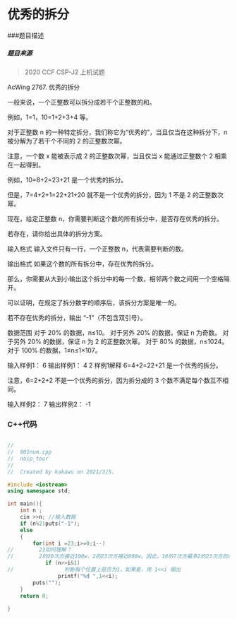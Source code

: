 
# 优秀的拆分

###题目描述

##### 题目来源
> 2020 CCF CSP-J2 上机试题

AcWing 2767. 优秀的拆分




一般来说，一个正整数可以拆分成若干个正整数的和。

例如，1=1，10=1+2+3+4 等。

对于正整数 n 的一种特定拆分，我们称它为“优秀的”，当且仅当在这种拆分下，n 被分解为了若干个不同的 2 的正整数次幂。

注意，一个数 x 能被表示成 2 的正整数次幂，当且仅当 x 能通过正整数个 2 相乘在一起得到。

例如，10=8+2=23+21 是一个优秀的拆分。

但是，7=4+2+1=22+21+20 就不是一个优秀的拆分，因为 1 不是 2 的正整数次幂。

现在，给定正整数 n，你需要判断这个数的所有拆分中，是否存在优秀的拆分。

若存在，请你给出具体的拆分方案。

输入格式
输入文件只有一行，一个正整数 n，代表需要判断的数。

输出格式
如果这个数的所有拆分中，存在优秀的拆分。

那么，你需要从大到小输出这个拆分中的每一个数，相邻两个数之间用一个空格隔开。

可以证明，在规定了拆分数字的顺序后，该拆分方案是唯一的。

若不存在优秀的拆分，输出 “-1”（不包含双引号）。

数据范围
对于 20% 的数据，n≤10。
对于另外 20% 的数据，保证 n 为奇数。
对于另外 20% 的数据，保证 n 为 2 的正整数次幂。
对于 80% 的数据，n≤1024。
对于 100% 的数据，1≤n≤1×107。

输入样例1：
6
输出样例1：
4 2
样例1解释
6=4+2=22+21 是一个优秀的拆分。

注意，6=2+2+2 不是一个优秀的拆分，因为拆分成的 3 个数不满足每个数互不相同。

输入样例2：
7
输出样例2：
-1

### C++代码

```c++

//
//  001num.cpp
//  noip_tour
//
//  Created by kakawu on 2021/3/5.

#include <iostream>
using namespace std;

int main(){
    int n ;
    cin >>n; //输入数据
    if (n%2)puts("-1");
    else
    {
        for(int i =23;i>=0;i--)
//        23如何理解？
//        2的20次方接近100w，2的23次方接近800w。因此，10的7次方最多2的23次方的级别。
            if (n>>i&1)
//                判断每个位置上是否为1，如果是，用 1<<i 输出
                printf("%d ",1<<i);
        puts("");
    }
    return 0;
   
}


```